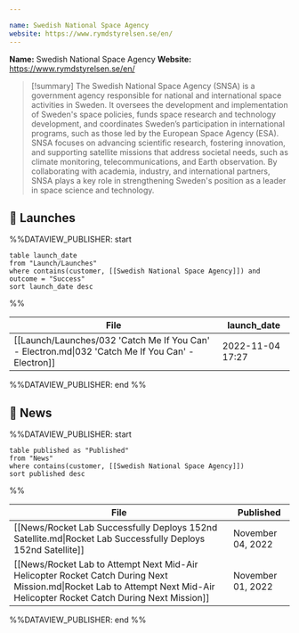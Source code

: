 ```yaml
---

name: Swedish National Space Agency
website: https://www.rymdstyrelsen.se/en/
---
```


**Name:** Swedish National Space Agency
**Website:** https://www.rymdstyrelsen.se/en/

>[!summary]
The Swedish National Space Agency (SNSA) is a government agency responsible for national and international space activities in Sweden. It oversees the development and implementation of Sweden's space policies, funds space research and technology development, and coordinates Sweden’s participation in international programs, such as those led by the European Space Agency (ESA). SNSA focuses on advancing scientific research, fostering innovation, and supporting satellite missions that address societal needs, such as climate monitoring, telecommunications, and Earth observation. By collaborating with academia, industry, and international partners, SNSA plays a key role in strengthening Sweden's position as a leader in space science and technology.


## 🚀 Launches

%%DATAVIEW_PUBLISHER: start
```
table launch_date
from "Launch/Launches"
where contains(customer, [[Swedish National Space Agency]]) and outcome = "Success"
sort launch_date desc
```
%%

| File                                                                                              | launch_date      |
| ------------------------------------------------------------------------------------------------- | ---------------- |
| [[Launch/Launches/032 'Catch Me If You Can' - Electron.md\|032 'Catch Me If You Can' - Electron]] | 2022-11-04 17:27 |

%%DATAVIEW_PUBLISHER: end %%

## 📰 News
%%DATAVIEW_PUBLISHER: start
```
table published as "Published"
from "News"
where contains(customer, [[Swedish National Space Agency]])
sort published desc
```
%%

| File                                                                                                                                                                       | Published         |
| -------------------------------------------------------------------------------------------------------------------------------------------------------------------------- | ----------------- |
| [[News/Rocket Lab Successfully Deploys 152nd Satellite.md\|Rocket Lab Successfully Deploys 152nd Satellite]]                                                               | November 04, 2022 |
| [[News/Rocket Lab to Attempt Next Mid-Air Helicopter Rocket Catch During Next Mission.md\|Rocket Lab to Attempt Next Mid-Air Helicopter Rocket Catch During Next Mission]] | November 01, 2022 |

%%DATAVIEW_PUBLISHER: end %%